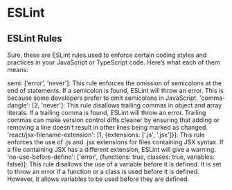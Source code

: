 # ESLint
## ESLint Rules

Sure, these are ESLint rules used to enforce certain coding styles and practices in your JavaScript or TypeScript code. Here’s what each of them means:

semi: ['error', 'never']: This rule enforces the omission of semicolons at the end of statements. If a semicolon is found, ESLint will throw an error. This is because some developers prefer to omit semicolons in JavaScript.
'comma-dangle': [2, 'never']: This rule disallows trailing commas in object and array literals. If a trailing comma is found, ESLint will throw an error. Trailing commas can make version control diffs cleaner by ensuring that adding or removing a line doesn’t result in other lines being marked as changed.
'react/jsx-filename-extension': [1, {extensions: ['.js', '.jsx']}]: This rule enforces the use of .js and .jsx extensions for files containing JSX syntax. If a file containing JSX has a different extension, ESLint will give a warning.
'no-use-before-define': ['error', {functions: true, classes: true, variables: false}]: This rule disallows the use of a variable before it is defined. It is set to throw an error if a function or a class is used before it is defined. However, it allows variables to be used before they are defined.